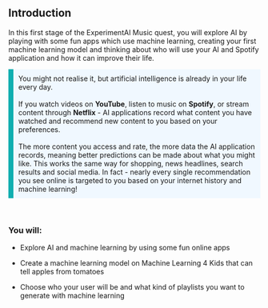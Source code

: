 ## Introduction

In this first stage of the ExperimentAI Music quest, you will explore AI by playing with some fun apps which use machine learning, creating your first machine learning model and thinking about who will use your AI and Spotify application and how it can improve their life.


<p style="border-left: solid; border-width:10px; border-color: #0faeb0; background-color: aliceblue; padding: 10px;">
You might not realise it, but artificial intelligence is already in your life every day. 
<br><br>
If you watch videos on <b>YouTube</b>, listen to music on <b>Spotify</b>, or stream content through <b>Netflix</b> - AI applications record what content you have watched and recommend new content to you based on your preferences.
<br><br>
The more content you access and rate, the more data the AI application records, meaning better predictions can be made about what you might like. This works the same way for shopping, news headlines, search results and social media. In fact - nearly every single recommendation you see online is targeted to you based on your internet history and machine learning! 
</p>
<br>

### You will:
+ Explore AI and machine learning by using some fun online apps

+ Create a machine learning model on Machine Learning 4 Kids that can tell apples from tomatoes

+ Choose who your user will be and what kind of playlists you want to generate with machine learning

